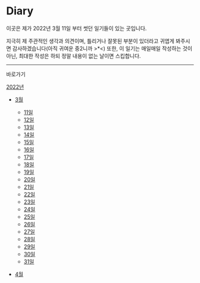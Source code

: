# Diary

이곳은 제가 2022년 3월 11일 부터 썻던 일기들이 있는 곳입니다.

지극히 제 주관적인 생각과 의견이며, 틀리거나 잘못된 부분이 있더라고 귀엽게 봐주시면 감사하겠습니다(아직 귀여운 중2니까 >\*<)
또한, 이 일기는 매일매일 작성하는 것이 아닌, 최대한 작성은 하되 정말 내용이 없는 날이면 스킵합니다.

---

바로가기

[2022년](2022)

- [3월](2022/3)

  - [11일](2022/3/11.md)
  - [12일](2022/3/12.md)
  - [13일](2022/3/13.md)
  - [14일](2022/3/14.md)
  - [15일](2022/3/15.md)
  - [16일](2022/3/16.md)
  - [17일](2022/3/17.md)
  - [18일](2022/3/18.md)
  - [19일](2022/3/19.md)
  - [20일](2022/3/20.md)
  - [21일](2022/3/21.md)
  - [22일](2022/3/22.md)
  - [23일](2022/3/23.md)
  - [24일](2022/3/24.md)
  - [25일](2022/3/25.md)
  - [26일](2022/3/26.md)
  - [27일](2022/3/27.md)
  - [28일](2022/3/28.md)
  - [29일](2022/3/29.md)
  - [30일](2022/3/30.md)
  - [31일](2022/3/31.md)

- [4월](20222/4)
